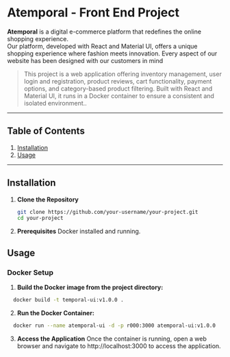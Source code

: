 # Atemporal - Front End Project

**Atemporal** is a digital e-commerce platform that redefines the online shopping experience.  
Our platform, developed with React and Material UI, offers a unique shopping experience where fashion meets innovation. Every aspect of our website has been designed with our customers in mind

> This project is a web application offering inventory management, user login and registration, product reviews, cart functionality, payment options, and category-based product filtering. Built with React and Material UI, it runs in a Docker container to ensure a consistent and isolated environment..

---

## Table of Contents

1. [Installation](##installation)
2. [Usage](##usage)

---

## Installation

1. **Clone the Repository**
   ```bash
   git clone https://github.com/your-username/your-project.git
   cd your-project
   ```
2. **Prerequisites**
   Docker installed and running.

## Usage

### Docker Setup

1. **Build the Docker image from the project directory:**

```bash
  docker build -t temporal-ui:v1.0.0 .
```

2. **Run the Docker Container:**

```bash
  docker run --name atemporal-ui -d -p r000:3000 atemporal-ui:v1.0.0
```

3. **Access the Application**
   Once the container is running, open a web browser and navigate to http://localhost:3000 to access the application.
